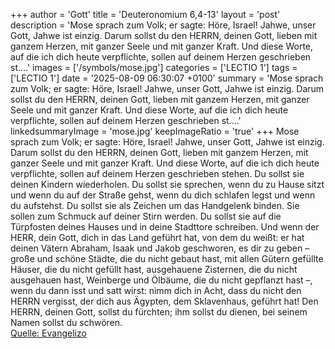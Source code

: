 +++
author = 'Gott'
title = 'Deuteronomium 6,4-13'
layout = 'post'
description = 'Mose sprach zum Volk; er sagte: Höre, Israel! Jahwe, unser Gott, Jahwe ist einzig. Darum sollst du den HERRN, deinen Gott, lieben mit ganzem Herzen, mit ganzer Seele und mit ganzer Kraft. Und diese Worte, auf die ich dich heute verpflichte, sollen auf deinem Herzen geschrieben st....'
images = ['/symbols/mose.jpg']
categories = ['LECTIO 1']
tags = ['LECTIO 1']
date = '2025-08-09 06:30:07 +0100'
summary = 'Mose sprach zum Volk; er sagte: Höre, Israel! Jahwe, unser Gott, Jahwe ist einzig. Darum sollst du den HERRN, deinen Gott, lieben mit ganzem Herzen, mit ganzer Seele und mit ganzer Kraft. Und diese Worte, auf die ich dich heute verpflichte, sollen auf deinem Herzen geschrieben st....'
linkedsummaryImage = 'mose.jpg'
keepImageRatio = 'true'
+++
Mose sprach zum Volk; er sagte: Höre, Israel! Jahwe, unser Gott, Jahwe ist einzig.
Darum sollst du den HERRN, deinen Gott, lieben mit ganzem Herzen, mit ganzer Seele und mit ganzer Kraft.
Und diese Worte, auf die ich dich heute verpflichte, sollen auf deinem Herzen geschrieben stehen.<!--more-->
Du sollst sie deinen Kindern wiederholen. Du sollst sie sprechen, wenn du zu Hause sitzt und wenn du auf der Straße gehst, wenn du dich schlafen legst und wenn du aufstehst.
Du sollst sie als Zeichen um das Handgelenk binden. Sie sollen zum Schmuck auf deiner Stirn werden.
Du sollst sie auf die Türpfosten deines Hauses und in deine Stadttore schreiben.
Und wenn der HERR, dein Gott, dich in das Land geführt hat, von dem du weißt: er hat deinen Vätern Abraham, Isaak und Jakob geschworen, es dir zu geben – große und schöne Städte, die du nicht gebaut hast,
mit allen Gütern gefüllte Häuser, die du nicht gefüllt hast, ausgehauene Zisternen, die du nicht ausgehauen hast, Weinberge und Ölbäume, die du nicht gepflanzt hast –, wenn du dann isst und satt wirst:
nimm dich in Acht, dass du nicht den HERRN vergisst, der dich aus Ägypten, dem Sklavenhaus, geführt hat!
Den HERRN, deinen Gott, sollst du fürchten; ihm sollst du dienen, bei seinem Namen sollst du schwören.<br> [Quelle: Evangelizo](https://evangeliumtagfuertag.org/DE/gospel)